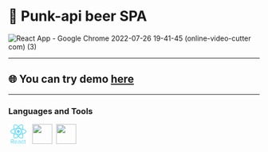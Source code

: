 # :beer: Punk-api beer SPA


![React App - Google Chrome 2022-07-26 19-41-45 (online-video-cutter com) (3)](https://user-images.githubusercontent.com/73027259/181065599-68f8fd47-efcc-49b7-87c2-184d5f80d969.gif)

***

## 🌐 You can try demo <a href='https://books-red.vercel.app/' target="_blank"/>here</a>

***

###  Languages and Tools
<div>
  <img src="https://github.com/devicons/devicon/blob/master/icons/react/react-original-wordmark.svg" title="React" alt="React" width="40" height="40"/>&nbsp;
  <img src="https://cdn.jsdelivr.net/gh/devicons/devicon/icons/javascript/javascript-original.svg" width="40" height="40"/>&nbsp
  <img src="https://cdn.jsdelivr.net/gh/devicons/devicon/icons/sass/sass-original.svg" width="40" height="40"/>&nbsp
          
</div>

